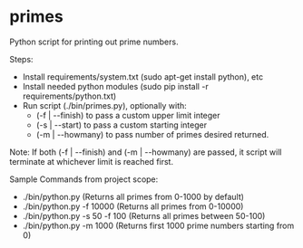 # primes
Python script for printing out prime numbers.

Steps:
- Install requirements/system.txt (sudo apt-get install python), etc
- Install needed python modules (sudo pip install -r requirements/python.txt)
- Run script (./bin/primes.py), optionally with:
  - (-f | --finish) to pass a custom upper limit integer
  - (-s | --start) to pass a custom starting integer
  - (-m | --howmany) to pass number of primes desired returned.

Note: If both (-f | --finish) and (-m | --howmany) are passed, it script will terminate at whichever limit is reached first.

Sample Commands from project scope:
  - ./bin/python.py                 (Returns all primes from 0-1000 by default)
  - ./bin/python.py -f 10000        (Returns all primes from 0-10000)
  - ./bin/python.py -s 50 -f 100    (Returns all primes between 50-100)
  - ./bin/python.py -m 1000         (Returns first 1000 prime numbers starting from 0)
